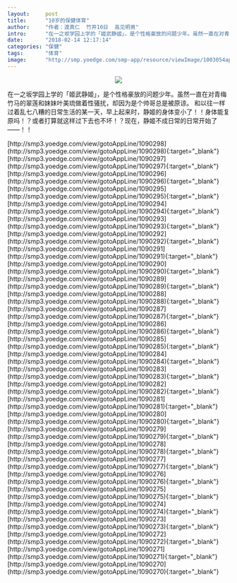 ```yaml
---
layout:     post
title:      "10岁的保健体育"
author:     "作者：渡真仁  竹井10日  高见明男"
intro:      "在一之坂学园上学的「姬武静姬」，是个性格豪放的问题少年。虽然一直在对青梅竹马的翠莲和妹妹叶美琉做着性骚扰，却因为是个帅哥总是被原谅。 和以往一样过着乱七八糟的日常生活的某一天，早上起来时，静姬的身体变小了！！身体能复原吗！？或者打算就这样过下去也不坏！？现在，静姬不成日常的日常开始了——！！"
date:       "2018-02-14 12:17:14"
categories: "保健"
tags:       "体育"
image:      "http://smp.yoedge.com/smp-app/resource/viewImage/1003054appline.png"
---
```

<div style="text-align: center">
<p><img src="http://smp.yoedge.com/smp-app/resource/viewImage/1003054appline.png"/></p>
</div>
<p class="post-meta">
<span>在一之坂学园上学的「姬武静姬」，是个性格豪放的问题少年。虽然一直在对青梅竹马的翠莲和妹妹叶美琉做着性骚扰，却因为是个帅哥总是被原谅。 和以往一样过着乱七八糟的日常生活的某一天，早上起来时，静姬的身体变小了！！身体能复原吗！？或者打算就这样过下去也不坏！？现在，静姬不成日常的日常开始了——！！</span>
</p>
[http://smp3.yoedge.com/view/gotoAppLine/1090298](http://smp3.yoedge.com/view/gotoAppLine/1090298){:target="_blank"}
[http://smp3.yoedge.com/view/gotoAppLine/1090297](http://smp3.yoedge.com/view/gotoAppLine/1090297){:target="_blank"}
[http://smp3.yoedge.com/view/gotoAppLine/1090296](http://smp3.yoedge.com/view/gotoAppLine/1090296){:target="_blank"}
[http://smp3.yoedge.com/view/gotoAppLine/1090295](http://smp3.yoedge.com/view/gotoAppLine/1090295){:target="_blank"}
[http://smp3.yoedge.com/view/gotoAppLine/1090294](http://smp3.yoedge.com/view/gotoAppLine/1090294){:target="_blank"}
[http://smp3.yoedge.com/view/gotoAppLine/1090293](http://smp3.yoedge.com/view/gotoAppLine/1090293){:target="_blank"}
[http://smp3.yoedge.com/view/gotoAppLine/1090292](http://smp3.yoedge.com/view/gotoAppLine/1090292){:target="_blank"}
[http://smp3.yoedge.com/view/gotoAppLine/1090291](http://smp3.yoedge.com/view/gotoAppLine/1090291){:target="_blank"}
[http://smp3.yoedge.com/view/gotoAppLine/1090290](http://smp3.yoedge.com/view/gotoAppLine/1090290){:target="_blank"}
[http://smp3.yoedge.com/view/gotoAppLine/1090289](http://smp3.yoedge.com/view/gotoAppLine/1090289){:target="_blank"}
[http://smp3.yoedge.com/view/gotoAppLine/1090288](http://smp3.yoedge.com/view/gotoAppLine/1090288){:target="_blank"}
[http://smp3.yoedge.com/view/gotoAppLine/1090287](http://smp3.yoedge.com/view/gotoAppLine/1090287){:target="_blank"}
[http://smp3.yoedge.com/view/gotoAppLine/1090286](http://smp3.yoedge.com/view/gotoAppLine/1090286){:target="_blank"}
[http://smp3.yoedge.com/view/gotoAppLine/1090285](http://smp3.yoedge.com/view/gotoAppLine/1090285){:target="_blank"}
[http://smp3.yoedge.com/view/gotoAppLine/1090284](http://smp3.yoedge.com/view/gotoAppLine/1090284){:target="_blank"}
[http://smp3.yoedge.com/view/gotoAppLine/1090283](http://smp3.yoedge.com/view/gotoAppLine/1090283){:target="_blank"}
[http://smp3.yoedge.com/view/gotoAppLine/1090282](http://smp3.yoedge.com/view/gotoAppLine/1090282){:target="_blank"}
[http://smp3.yoedge.com/view/gotoAppLine/1090281](http://smp3.yoedge.com/view/gotoAppLine/1090281){:target="_blank"}
[http://smp3.yoedge.com/view/gotoAppLine/1090280](http://smp3.yoedge.com/view/gotoAppLine/1090280){:target="_blank"}
[http://smp3.yoedge.com/view/gotoAppLine/1090279](http://smp3.yoedge.com/view/gotoAppLine/1090279){:target="_blank"}
[http://smp3.yoedge.com/view/gotoAppLine/1090278](http://smp3.yoedge.com/view/gotoAppLine/1090278){:target="_blank"}
[http://smp3.yoedge.com/view/gotoAppLine/1090277](http://smp3.yoedge.com/view/gotoAppLine/1090277){:target="_blank"}
[http://smp3.yoedge.com/view/gotoAppLine/1090276](http://smp3.yoedge.com/view/gotoAppLine/1090276){:target="_blank"}
[http://smp3.yoedge.com/view/gotoAppLine/1090275](http://smp3.yoedge.com/view/gotoAppLine/1090275){:target="_blank"}
[http://smp3.yoedge.com/view/gotoAppLine/1090274](http://smp3.yoedge.com/view/gotoAppLine/1090274){:target="_blank"}
[http://smp3.yoedge.com/view/gotoAppLine/1090273](http://smp3.yoedge.com/view/gotoAppLine/1090273){:target="_blank"}
[http://smp3.yoedge.com/view/gotoAppLine/1090272](http://smp3.yoedge.com/view/gotoAppLine/1090272){:target="_blank"}
[http://smp3.yoedge.com/view/gotoAppLine/1090271](http://smp3.yoedge.com/view/gotoAppLine/1090271){:target="_blank"}
[http://smp3.yoedge.com/view/gotoAppLine/1090270](http://smp3.yoedge.com/view/gotoAppLine/1090270){:target="_blank"}


